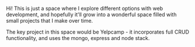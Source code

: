 Hi! This is just a space where I explore different options with web development, and hopefully it'll grow into a wonderful space filled with small projects that I make over time.

The key project in this space would be Yelpcamp - it incorporates full CRUD functionality, and uses the mongo, express and node stack.
